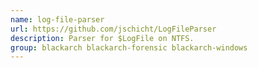 ```yaml
---
name: log-file-parser
url: https://github.com/jschicht/LogFileParser
description: Parser for $LogFile on NTFS.
group: blackarch blackarch-forensic blackarch-windows
---
```

